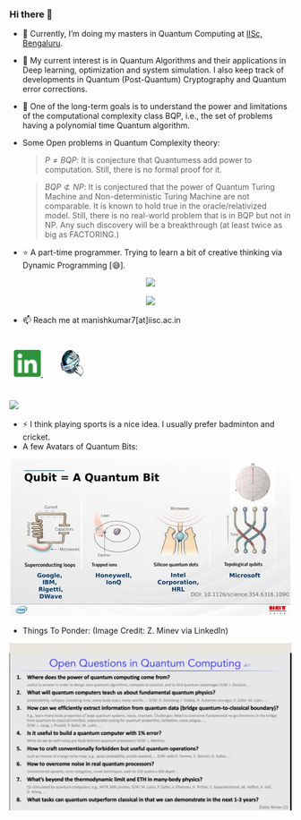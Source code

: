 ### Hi there 👋

- 🔭 Currently, I’m doing my masters in Quantum Computing at [IISc, Bengaluru](https://en.wikipedia.org/wiki/Indian_Institute_of_Science).
- 🌱 My current interest is in Quantum Algorithms and their applications in Deep learning, optimization and system simulation. I also keep track of developments in Quantum (Post-Quantum) Cryptography and Quantum error corrections.
- :dart: One of the long-term goals is to understand the power and limitations of the computational complexity class BQP, i.e., the set of problems having a polynomial time Quantum algorithm.
- Some Open problems in Quantum Complexity theory:
  
  > $P\neq BQP:$ It is conjecture that Quantumess add power to computation. Still, there is no formal proof for it.

  > $BQP\not\subset NP$: It is conjectured that the power of Quantum Turing Machine and Non-deterministic Turing Machine are not comparable. It is known to hold true in the oracle/relativized model. Still, there is no real-world problem that is in BQP but not in NP. Any such discovery will be a breakthrough (at least twice as big as FACTORING.)
  
- ⭐ A part-time programmer. Trying to learn a bit of creative thinking via Dynamic Programming [😅].
<p align="center">
  <img src="https://github-readme-stats-sigma-five.vercel.app/api?username=108mk&show_icons=true&theme=radical">
</p>
<p align="center">
  <a href="https://github.com/108mk/github-readme-stats">
    <img src="https://github-readme-stats-sigma-five.vercel.app/api/top-langs/?username=108mk&layout=compact&theme=radical"/>
  </a>
  <br/>
</p>

- 📫 Reach me at manishkumar7[at]iisc.ac.in

<div style="padding: 25px 0;">
     <a href="https://www.linkedin.com/in/timbakerx/" style="padding: 8px; width: 24px; height: 24px;">
        <img src="https://github.com/108mk/108mk.github.io/blob/fafd671c4d8ed02de3a684e8d0d601a4649b2b31/images/linkedin-green.png" alt="Connect on Linkedin" width="48" height="48">
    </a>
  
  <a href="https://108mk.github.io/" style="padding: 8px; width: 24px; height: 24px;">
        <img src="https://github.com/108mk/108mk.github.io/blob/0fcb9bc348a1b28853b58adfa2ef2b80ef8b94b8/images/web.jpg" alt="My Webpage" width="72" height="48">
    </a>
  
</div>

[![](https://visitcount.itsvg.in/api?id=108mk&label=Profile%20Views&pretty=false)](https://visitcount.itsvg.in)

- ⚡ I think playing sports is a nice idea. I usually prefer badminton and cricket. 
- A few Avatars of Quantum Bits:

 <p align="center">
  <img src="https://github.com/108mk/108mk.github.io/blob/c9afe1f6a105cc076a29bfb5f84ebee8702a84e2/images/4-qubit-types-resized.jpg">
</p>

- Things To Ponder: (Image Credit: Z. Minev via LinkedIn)

<p align="center">
  <img src="https://github.com/108mk/108mk.github.io/blob/52225b73397fb6c57f781402663c76b03fb5b6d3/old_version/demo%20pics/z_minev_openQ_problem.jpg">
</p>

<!--- #- 👯 I also keep 
<!--- #- 🤔 I’m looking for help with ... 
<!--- #- 💬 Ask me about ... 
